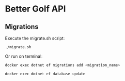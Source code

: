 # Better Golf API

## Migrations
Execute the migrate.sh script:
  ```bash
  ./migrate.sh
  ```
  Or run on terminal:
  ```bash
  docker exec dotnet ef migrations add <migration_name>
  ```
  ```bash
  docker exec dotnet ef database update
  ```
